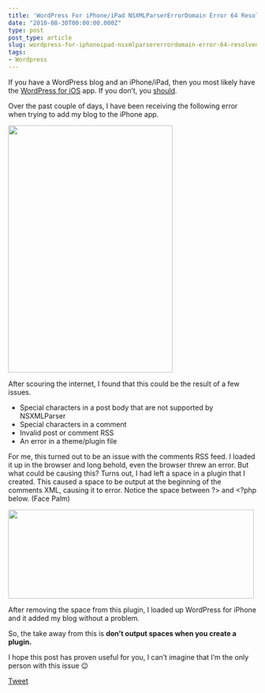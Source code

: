 ```yaml
---
title: 'WordPress For iPhone/iPad NSXMLParserErrorDomain Error 64 Resolved'
date: "2010-08-30T00:00:00.000Z"
type: post 
post_type: article
slug: wordpress-for-iphoneipad-nsxmlparsererrordomain-error-64-resolved
tags: 
- Wordpress
---
```

If you have a WordPress blog and an iPhone/iPad, then you most likely have the [WordPress for iOS][1] app. If you don&#8217;t, you [should][1].

Over the past couple of days, I have been receiving the following error when trying to add my blog to the iPhone app.

[<img class="size-medium wp-image-859 alignnone" title="photo" src="http://brandontreb.com/wp-content/uploads/2010/08/photo-333x500.png" alt="" width="333" height="500" />][2]

After scouring the internet, I found that this could be the result of a few issues.

  * Special characters in a post body that are not supported by NSXMLParser
  * Special characters in a comment
  * Invalid post or comment RSS
  * An error in a theme/plugin file

For me, this turned out to be an issue with the comments RSS feed. I loaded it up in the browser and long behold, even the browser threw an error. But what could be causing this? Turns out, I had left a space in a plugin that I created. This caused a space to be output at the beginning of the comments XML, causing it to error. Notice the space between ?> and <?php below. (Face Palm)

[<img class="size-full wp-image-860 alignnone" title="Screen shot 2010-08-30 at 10.05.22 AM" src="http://brandontreb.com/wp-content/uploads/2010/08/Screen-shot-2010-08-30-at-10.05.22-AM.png" alt="" width="498" height="180" />][3]

After removing the space from this plugin, I loaded up WordPress for iPhone and it added my blog without a problem.

So, the take away from this is **don&#8217;t output spaces when you create a plugin.**

I hope this post has proven useful for you, I can&#8217;t imagine that I&#8217;m the only person with this issue 😉

<div style="">
  <a href="http://twitter.com/share" class="twitter-share-button" data-count="horizontal" data-text="Wordpress For iPhone/iPad NSXMLParserErrorDomain Error 64 Resolved" data-url="http://brandontreb.com/wordpress-for-iphoneipad-nsxmlparsererrordomain-error-64-resolved"  data-via="brandontreb" data-related="brandontreb:">Tweet</a>
</div>

 [1]: http://itunes.apple.com/us/app/wordpress/id335703880?mt=8
 [2]: http://brandontreb.com/wp-content/uploads/2010/08/photo.png
 [3]: http://brandontreb.com/wp-content/uploads/2010/08/Screen-shot-2010-08-30-at-10.05.22-AM.png